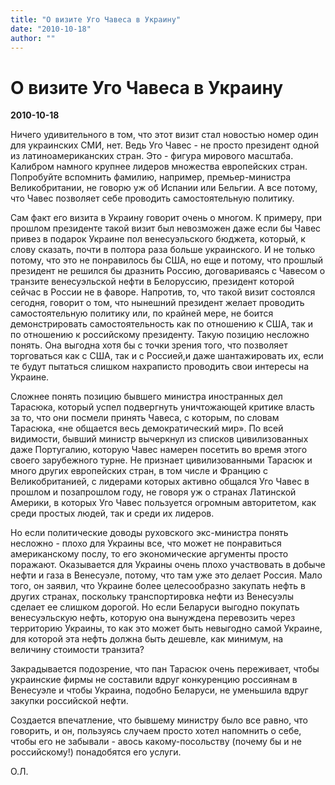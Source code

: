 ```yaml
---
title: "О визите Уго Чавеса в Украину"
date: "2010-10-18"
author: ""
---
```


# О визите Уго Чавеса в Украину

**2010-10-18** 

Ничего удивительного в том, что этот визит стал новостью номер один для украинских СМИ, нет. Ведь Уго Чавес - не просто президент одной из латиноамериканских стран. Это - фигура мирового масштаба. Калибром намного крупнее лидеров множества европейских стран. Попробуйте вспомнить фамилию, например, премьер-министра Великобритании, не говорю уж об Испании или Бельгии. А все потому, что Чавес позволяет себе проводить самостоятельную политику.

Сам факт его визита в Украину говорит очень о многом. К примеру, при прошлом президенте такой визит был невозможен даже если бы Чавес привез в подарок Украине пол венесуэльского бюджета, который, к слову сказать, почти в полтора раза больше украинского. И не только потому, что это не понравилось бы США, но еще и потому, что прошлый президент не решился бы дразнить Россию, договариваясь с Чавесом  о транзите венесуэльской нефти в Белоруссию, президент которой сейчас в России не в фаворе.  Напротив, то, что такой визит состоялся сегодня, говорит о том, что нынешний президент желает проводить самостоятельную политику или, по крайней мере, не боится демонстрировать самостоятельность как по отношению к США, так и по отношению к российскому президенту. Такую позицию несложно понять. Она выгодна хотя бы с точки зрения того, что позволяет торговаться как с США, так и с Россией,и даже шантажировать их, если те будут пытаться слишком нахраписто проводить свои интересы на Украине.

Сложнее понять позицию бывшего министра иностранных дел Тарасюка, который успел подвергнуть уничтожающей критике власть за то, что они посмели принять Чавеса, с которым, по словам Тарасюка, «не общается весь демократический мир». По всей видимости, бывший министр вычеркнул из списков цивилизованных даже Португалию, которую Чавес намерен посетить во время этого своего зарубежного турне. Не признает цивилизованными Тарасюк и много других европейских стран, в том числе и Францию с Великобританией, с лидерами которых активно общался Уго Чавес в прошлом и позапрошлом году, не говоря уж о странах Латинской Америки, в которых Уго Чавес пользуется огромным авторитетом, как среди простых людей, так и среди их лидеров.

Но если политические доводы руховского экс-министра понять несложно - плохо для Украины все, что может не понравиться  американскому послу, то его экономические аргументы просто поражают. Оказывается для Украины очень плохо участвовать в добыче нефти и газа в Венесуэле, потому, что там уже это делает Россия. Мало того, он заявил, что Украине более целесообразно закупать нефть в других странах, поскольку транспортировка нефти из Венесуэлы сделает ее слишком дорогой.  Но если Беларуси выгодно покупать венесуэльскую нефть, которую она вынуждена перевозить через территорию Украины, то как это может быть невыгодно самой Украине, для которой эта нефть должна быть дешевле, как минимум, на величину стоимости транзита?

Закрадывается подозрение, что пан Тарасюк очень переживает, чтобы украинские фирмы не составили вдруг конкуренцию россиянам в Венесуэле и чтобы Украина, подобно Беларуси, не уменьшила вдруг закупки российской нефти.

Создается впечатление, что бывшему министру было все равно, что говорить, и он, пользуясь случаем просто хотел напомнить о себе, чтобы его не забывали - авось какому-посольству (почему бы и не российскому!) понадобятся его услуги.

О.Л.